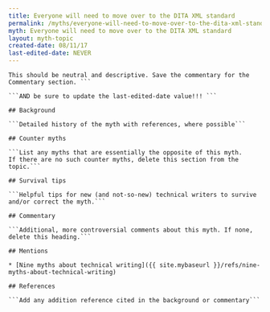 ```yaml
---
title: Everyone will need to move over to the DITA XML standard
permalink: /myths/everyone-will-need-to-move-over-to-the-dita-xml-standard
myth: Everyone will need to move over to the DITA XML standard
layout: myth-topic
created-date: 08/11/17
last-edited-date: NEVER
---
```


```A summary description of the myth--no more than a line or two. 
This should be neutral and descriptive. Save the commentary for the 
Commentary section. ```

```AND be sure to update the last-edited-date value!!! ```

## Background

```Detailed history of the myth with references, where possible```

## Counter myths

```List any myths that are essentially the opposite of this myth.
If there are no such counter myths, delete this section from the topic.```

## Survival tips

```Helpful tips for new (and not-so-new) technical writers to survive and/or correct the myth.```

## Commentary

```Additional, more controversial comments about this myth. If none, delete this heading.```

## Mentions

* [Nine myths about technical writing]({{ site.mybaseurl }}/refs/nine-myths-about-technical-writing)

## References

```Add any addition reference cited in the background or commentary```

